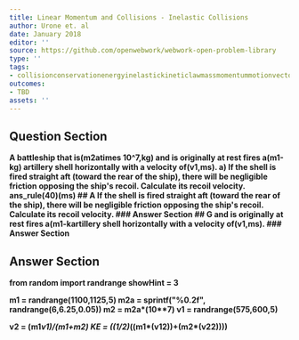 ```yaml
---
title: Linear Momentum and Collisions - Inelastic Collisions
author: Urone et. al
date: January 2018
editor: ''
source: https://github.com/openwebwork/webwork-open-problem-library
type: ''
tags:
- collisionconservationenergyinelastickineticlawmassmomentummotionvectorvelocity
outcomes:
- TBD
assets: ''
---
```


## Question Section 

<b>
A battleship that is(m2atimes 10^7,kg) and is originally at rest fires a(m1-kg) artillery shell horizontally with a velocity of(v1,ms).
a) If the shell is fired straight aft (toward the rear of the ship), there will be negligible friction opposing the ship's recoil. Calculate its recoil velocity.  
ans_rule(40)(ms)
## A
If the shell is fired straight aft (toward the rear of the ship), there will be negligible friction opposing the ship's recoil. Calculate its recoil velocity.  
### Answer Section
## G
and is originally at rest fires a(m1-kartillery shell horizontally with a velocity of(v1,ms).
### Answer Section


## Answer Section

from random import randrange
showHint = 3

m1 = randrange(1100,1125,5)
m2a = sprintf("%0.2f", randrange(6,6.25,0.05))
m2 = m2a*(10**7)
v1 = randrange(575,600,5)

v2 = (m1*v1)/(m1+m2)
KE = ((1/2)*((m1*(v1**2))+(m2*(v2**2))))